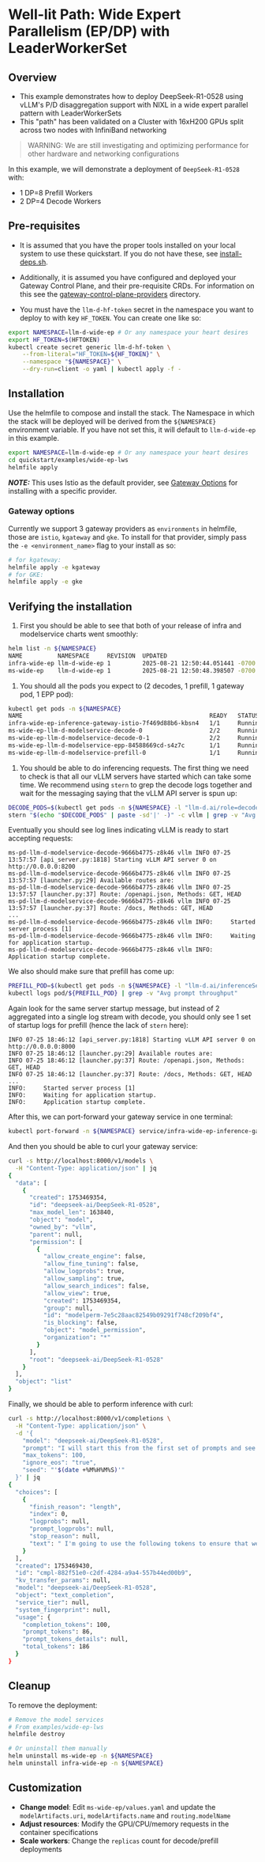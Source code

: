 # Well-lit Path: Wide Expert Parallelism (EP/DP) with LeaderWorkerSet

## Overview

- This example demonstrates how to deploy DeepSeek-R1-0528 using vLLM's P/D disaggregation support with NIXL in a wide expert parallel pattern with LeaderWorkerSets
- This "path" has been validated on a Cluster with 16xH200 GPUs split across two nodes with InfiniBand networking

> WARNING: We are still investigating and optimizing performance for other hardware and networking configurations

In this example, we will demonstrate a deployment of `DeepSeek-R1-0528` with:

- 1 DP=8 Prefill Workers
- 2 DP=4 Decode Workers

## Pre-requisites

- It is assumed that you have the proper tools installed on your local system to use these quickstart. If you do not have these, see [install-deps.sh](../../install-deps.sh).

- Additionally, it is assumed you have configured and deployed your Gateway Control Plane, and their pre-requisite CRDs. For information on this see the [gateway-control-plane-providers](../../gateway-control-plane-providers/) directory.

- You must have the `llm-d-hf-token` secret in the namespace you want to deploy to with key `HF_TOKEN`. You can create one like so:

```bash
export NAMESPACE=llm-d-wide-ep # Or any namespace your heart desires
export HF_TOKEN=$(HFTOKEN)
kubectl create secret generic llm-d-hf-token \
    --from-literal="HF_TOKEN=${HF_TOKEN}" \
    --namespace "${NAMESPACE}" \
    --dry-run=client -o yaml | kubectl apply -f -
```

## Installation

Use the helmfile to compose and install the stack. The Namespace in which the stack will be deployed will be derived from the `${NAMESPACE}` environment variable. If you have not set this, it will default to `llm-d-wide-ep` in this example.

```bash
export NAMESPACE=llm-d-wide-ep # Or any namespace your heart desires
cd quickstart/examples/wide-ep-lws
helmfile apply
```

**_NOTE:_** This uses Istio as the default provider, see [Gateway Options](./README.md#gateway-options) for installing with a specific provider.

### Gateway options

Currently we support 3 gateway providers as `environments` in helmfile, those are `istio`, `kgateway` and `gke`. To install for that provider, simply pass the `-e <environment_name>` flag to your install as so:

```bash
# for kgateway:
helmfile apply -e kgateway
# for GKE:
helmfile apply -e gke
```

## Verifying the installation

1. First you should be able to see that both of your release of infra and modelservice charts went smoothly:

```bash
helm list -n ${NAMESPACE}
NAME          NAMESPACE     REVISION  UPDATED                               STATUS    CHART                     APP VERSION
infra-wide-ep llm-d-wide-ep 1         2025-08-21 12:50:44.051441 -0700 PDT  deployed  llm-d-infra-v1.2.4        v0.2.0
ms-wide-ep    llm-d-wide-ep 1         2025-08-21 12:50:48.398507 -0700 PDT  deployed  llm-d-modelservice-v0.2.7 v0.2.0
```

1. You should all the pods you expect to (2 decodes, 1 prefill, 1 gateway pod, 1 EPP pod):

```bash
kubectl get pods -n ${NAMESPACE}
NAME                                                     READY   STATUS    RESTARTS   AGE
infra-wide-ep-inference-gateway-istio-7f469d88b6-kbsn4   1/1     Running   0          6m17s
ms-wide-ep-llm-d-modelservice-decode-0                   2/2     Running   0          6m10s
ms-wide-ep-llm-d-modelservice-decode-0-1                 2/2     Running   0          6m10s
ms-wide-ep-llm-d-modelservice-epp-84588669cd-s4z7c       1/1     Running   0          6m11s
ms-wide-ep-llm-d-modelservice-prefill-0                  1/1     Running   0          6m10s
```

1. You should be able to do inferencing requests. The first thing we need to check is that all our vLLM servers have started which can take some time. We recommend using `stern` to grep the decode logs together and wait for the messaging saying that the vLLM API server is spun up:

```bash
DECODE_PODS=$(kubectl get pods -n ${NAMESPACE} -l "llm-d.ai/role=decode" --no-headers | awk '{print $1}' | tail -n 2)
stern "$(echo "$DECODE_PODS" | paste -sd'|' -)" -c vllm | grep -v "Avg prompt throughput"
```

Eventually you should see log lines indicating vLLM is ready to start accepting requests:

```log
ms-pd-llm-d-modelservice-decode-9666b4775-z8k46 vllm INFO 07-25 13:57:57 [api_server.py:1818] Starting vLLM API server 0 on http://0.0.0.0:8200
ms-pd-llm-d-modelservice-decode-9666b4775-z8k46 vllm INFO 07-25 13:57:57 [launcher.py:29] Available routes are:
ms-pd-llm-d-modelservice-decode-9666b4775-z8k46 vllm INFO 07-25 13:57:57 [launcher.py:37] Route: /openapi.json, Methods: GET, HEAD
ms-pd-llm-d-modelservice-decode-9666b4775-z8k46 vllm INFO 07-25 13:57:57 [launcher.py:37] Route: /docs, Methods: GET, HEAD
...
ms-pd-llm-d-modelservice-decode-9666b4775-z8k46 vllm INFO:     Started server process [1]
ms-pd-llm-d-modelservice-decode-9666b4775-z8k46 vllm INFO:     Waiting for application startup.
ms-pd-llm-d-modelservice-decode-9666b4775-z8k46 vllm INFO:     Application startup complete.
```

We also should make sure that prefill has come up:

```bash
PREFILL_POD=$(kubectl get pods -n ${NAMESPACE} -l "llm-d.ai/inferenceServing=true,llm-d.ai/role=prefill" | tail -n 1 | awk '{print}')
kubectl logs pod/${PREFILL_POD} | grep -v "Avg prompt throughput"
```

Again look for the same server startup message, but instead of 2 aggregated into a single log stream with decode, you should only see 1 set of startup logs for prefill (hence the lack of `stern` here):

```log
INFO 07-25 18:46:12 [api_server.py:1818] Starting vLLM API server 0 on http://0.0.0.0:8000
INFO 07-25 18:46:12 [launcher.py:29] Available routes are:
INFO 07-25 18:46:12 [launcher.py:37] Route: /openapi.json, Methods: GET, HEAD
INFO 07-25 18:46:12 [launcher.py:37] Route: /docs, Methods: GET, HEAD
...
INFO:     Started server process [1]
INFO:     Waiting for application startup.
INFO:     Application startup complete.
```

After this, we can port-forward your gateway service in one terminal:

```bash
kubectl port-forward -n ${NAMESPACE} service/infra-wide-ep-inference-gateway-istio 8000:80
```

And then you should be able to curl your gateway service:

```bash
curl -s http://localhost:8000/v1/models \
  -H "Content-Type: application/json" | jq
{
  "data": [
    {
      "created": 1753469354,
      "id": "deepseek-ai/DeepSeek-R1-0528",
      "max_model_len": 163840,
      "object": "model",
      "owned_by": "vllm",
      "parent": null,
      "permission": [
        {
          "allow_create_engine": false,
          "allow_fine_tuning": false,
          "allow_logprobs": true,
          "allow_sampling": true,
          "allow_search_indices": false,
          "allow_view": true,
          "created": 1753469354,
          "group": null,
          "id": "modelperm-7e5c28aac82549b09291f748cf209bf4",
          "is_blocking": false,
          "object": "model_permission",
          "organization": "*"
        }
      ],
      "root": "deepseek-ai/DeepSeek-R1-0528"
    }
  ],
  "object": "list"
}
```

Finally, we should be able to perform inference with curl:

```bash
curl -s http://localhost:8000/v1/completions \
  -H "Content-Type: application/json" \
  -d '{
    "model": "deepseek-ai/DeepSeek-R1-0528",
    "prompt": "I will start this from the first set of prompts and see where this gets routed. Were going to start by significantly jacking up the tokens so that we can ensure that this request gets routed properly with regard to PD. I also verified that all the gateway assets seem to be properly configured and as far as I can tell, there are no mismatches between assets. Everything seems set, lets hope that this works right now!",
    "max_tokens": 100,
    "ignore_eos": "true",
    "seed": "'$(date +%M%H%M%S)'"
  }' | jq
{
  "choices": [
    {
      "finish_reason": "length",
      "index": 0,
      "logprobs": null,
      "prompt_logprobs": null,
      "stop_reason": null,
      "text": " I'm going to use the following tokens to ensure that we get a proper response: \n\nToken: 250\nTemperature: 0.7\nMax Length: 500\nTop P: 1.0\nFrequency Penalty: 0.0\nPresence Penalty: 0.0\nStop Sequence: None\n\nNow, we are going to use the following prompt:\n\n\"Write a comprehensive and detailed tutorial on how to write a prompt that would be used with an AI like"
    }
  ],
  "created": 1753469430,
  "id": "cmpl-882f51e0-c2df-4284-a9a4-557b44ed00b9",
  "kv_transfer_params": null,
  "model": "deepseek-ai/DeepSeek-R1-0528",
  "object": "text_completion",
  "service_tier": null,
  "system_fingerprint": null,
  "usage": {
    "completion_tokens": 100,
    "prompt_tokens": 86,
    "prompt_tokens_details": null,
    "total_tokens": 186
  }
}
```

## Cleanup

To remove the deployment:

```bash
# Remove the model services
# From examples/wide-ep-lws
helmfile destroy

# Or uninstall them manually
helm uninstall ms-wide-ep -n ${NAMESPACE}
helm uninstall infra-wide-ep -n ${NAMESPACE}
```

## Customization

- **Change model**: Edit `ms-wide-ep/values.yaml` and update the `modelArtifacts.uri`, `modelArtifacts.name` and `routing.modelName`
- **Adjust resources**: Modify the GPU/CPU/memory requests in the container specifications
- **Scale workers**: Change the `replicas` count for decode/prefill deployments
